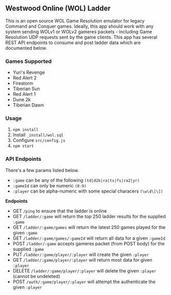 ## Westwood Online (WOL) Ladder
This is an open source WOL Game Resolution emulator for legacy Command and Conquer games. Ideally, this app should work with any system sending WOLv1 or WOLv2 gameres packets - including Game Resolution UDP requests sent by the game clients. This app has several REST API endpoints to consume and post ladder data which are documented below.

### Games Supported
* Yuri's Revenge
* Red Alert 2
* Firestorm
* Tiberian Sun
* Red Alert 1
* Dune 2k
* Tiberian Dawn

### Usage
1. `npm install`
2. Install `_install/wol.sql`
3. Configure `src/config.js`
4. `npm start`

### API Endpoints
There's a few params listed below.

* `:game` can be any of the following `(td|d2k|ra|ts|fs|ra2|yr)`
* `:gameId` can only be numeric `(0-9)`
* `:player` can be alpha-numeric with some special characers `(\w\d\[\])`

**Endpoints**

* GET `/ping` to ensure that the ladder is online
* GET `/ladder/:game` will return the top 250 ladder results for the supplied `:game`
* GET `/ladder/:game/games` will return the latest 250 games played for the given `:game`
* GET `/ladder/:game/games/:gameId` will return all data for a given `:gameId`
* POST `/ladder/:game` accepts gameres packet (from POST body) for the supplied `:game`
* PUT `/ladder/:game/player/:player` will create the given `:player`
* GET `/ladder/:game/player/:player` will return most data for given `:player` 
* DELETE `/ladder/:game/player/:player` will delete the given `:player` (cannot be undeleted)
* POST `/auth/:game/player/:player` will attempt the authenticate the given `:player`
